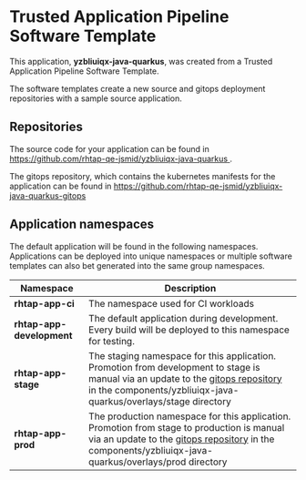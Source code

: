 # Trusted Application Pipeline Software Template

This application, **yzbliuiqx-java-quarkus**, was created from a Trusted Application Pipeline Software Template.

The software templates create a new source and gitops deployment repositories with a sample source application. 

## Repositories

The source code for your application can be found in [https://github.com/rhtap-qe-jsmid/yzbliuiqx-java-quarkus ](https://github.com/rhtap-qe-jsmid/yzbliuiqx-java-quarkus ).
 
The gitops repository, which contains the kubernetes manifests for the application can be found in 
[https://github.com/rhtap-qe-jsmid/yzbliuiqx-java-quarkus-gitops ](https://github.com/rhtap-qe-jsmid/yzbliuiqx-java-quarkus-gitops ) 

## Application namespaces 

The default application will be found in the following namespaces. Applications can be deployed into unique namespaces or multiple software templates can also bet generated into the same group namespaces.  

|  Namespace   |  Description   |  
| -------- | -------- |
| **rhtap-app-ci** | The namespace used for CI workloads |
| **rhtap-app-development** | The default application during development. Every build will be deployed to this namespace for testing. |
| **rhtap-app-stage** | The staging namespace for this application. Promotion from development to stage is manual via an update to the [gitops repository](https://github.com/rhtap-qe-jsmid/yzbliuiqx-java-quarkus-gitops ) in the components/yzbliuiqx-java-quarkus/overlays/stage directory |
| **rhtap-app-prod** | The production namespace for this application. Promotion from stage to production is manual via an update to the [gitops repository](https://github.com/rhtap-qe-jsmid/yzbliuiqx-java-quarkus-gitops ) in the components/yzbliuiqx-java-quarkus/overlays/prod directory |